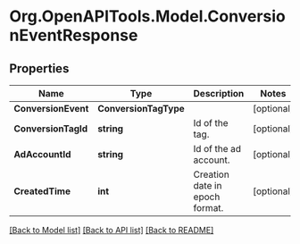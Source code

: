 # Org.OpenAPITools.Model.ConversionEventResponse

## Properties

Name | Type | Description | Notes
------------ | ------------- | ------------- | -------------
**ConversionEvent** | **ConversionTagType** |  | [optional] 
**ConversionTagId** | **string** | Id of the tag. | [optional] 
**AdAccountId** | **string** | Id of the ad account. | [optional] 
**CreatedTime** | **int** | Creation date in epoch format. | [optional] 

[[Back to Model list]](../README.md#documentation-for-models) [[Back to API list]](../README.md#documentation-for-api-endpoints) [[Back to README]](../README.md)

